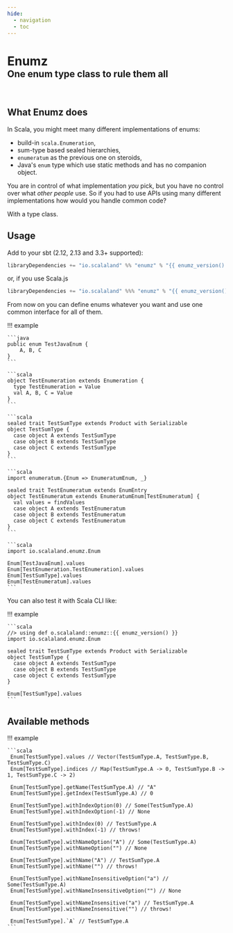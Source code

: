 ```yaml
---
hide:
  - navigation
  - toc
---
```


<h1 style="margin-bottom:0">Enumz</h1>
<h2 style="margin-top:0">One enum type class to rule them all</h2>

<br/>

## What Enumz does

In Scala, you might meet many different implementations of enums:

 * build-in `scala.Enumeration`,
 * sum-type based sealed hierarchies,
 * `enumeratum` as the previous one on steroids,
 * Java's `enum` type which use static methods and has no companion object.

You are in control of what implementation _you_ pick, but you have no control over
what _other people_ use. So if you had to use APIs using many different
implementations how would you handle common code?

With a type class.

## Usage

Add to your sbt (2.12, 2.13 and 3.3+ supported):

```scala
libraryDependencies += "io.scalaland" %% "enumz" % "{{ enumz_version() }}"
```

or, if you use Scala.js

```scala
libraryDependencies += "io.scalaland" %%% "enumz" % "{{ enumz_version() }}"
```

From now on you can define enums whatever you want and use one common interface for all of them.

!!! example

    ```java
    public enum TestJavaEnum {
        A, B, C
    }
    ```

    ```scala
    object TestEnumeration extends Enumeration {
      type TestEnumeration = Value
      val A, B, C = Value
    }
    ```

    ```scala
    sealed trait TestSumType extends Product with Serializable
    object TestSumType {
      case object A extends TestSumType
      case object B extends TestSumType
      case object C extends TestSumType
    }
    ```

    ```scala
    import enumeratum.{Enum => EnumeratumEnum, _}

    sealed trait TestEnumeratum extends EnumEntry
    object TestEnumeratum extends EnumeratumEnum[TestEnumeratum] {
      val values = findValues
      case object A extends TestEnumeratum
      case object B extends TestEnumeratum
      case object C extends TestEnumeratum
    }
    ```

    ```scala
    import io.scalaland.enumz.Enum

    Enum[TestJavaEnum].values
    Enum[TestEnumeration.TestEnumeration].values
    Enum[TestSumType].values
    Enum[TestEnumeratum].values
    ```

You can also test it with Scala CLI like:

!!! example

    ```scala
    //> using def o.scalaland::enumz::{{ enumz_version() }}
    import io.scalaland.enumz.Enum

    sealed trait TestSumType extends Product with Serializable
    object TestSumType {
      case object A extends TestSumType
      case object B extends TestSumType
      case object C extends TestSumType
    }

    Enum[TestSumType].values
    ```

## Available methods

!!! example

    ```scala
     Enum[TestSumType].values // Vector(TestSumType.A, TestSumType.B, TestSumType.C)
     Enum[TestSumType].indices // Map(TestSumType.A -> 0, TestSumType.B -> 1, TestSumType.C -> 2)

     Enum[TestSumType].getName(TestSumType.A) // "A"
     Enum[TestSumType].getIndex(TestSumType.A) // 0

     Enum[TestSumType].withIndexOption(0) // Some(TestSumType.A)
     Enum[TestSumType].withIndexOption(-1) // None

     Enum[TestSumType].withIndex(0) // TestSumType.A
     Enum[TestSumType].withIndex(-1) // throws!

     Enum[TestSumType].withNameOption("A") // Some(TestSumType.A)
     Enum[TestSumType].withNameOption("") // None

     Enum[TestSumType].withName("A") // TestSumType.A
     Enum[TestSumType].withName("") // throws!

     Enum[TestSumType].withNameInsensitiveOption("a") // Some(TestSumType.A)
     Enum[TestSumType].withNameInsensitiveOption("") // None

     Enum[TestSumType].withNameInsensitive("a") // TestSumType.A
     Enum[TestSumType].withNameInsensitive("") // throws!

     Enum[TestSumType].`A` // TestSumType.A
    ```
